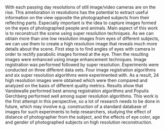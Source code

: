 With each passing day resolutions of still image/video cameras are on the rise. This amelioration in resolutions has the potential to extract useful information on the view opposite the photographed subjects from their reflecting parts. Especially important is the idea to capture images formed on the eyes of photographed people and animals. Main aspect of this work is to reconstruct the scene using super resolution techniques. As we can obtain more than one low resolution images from eyes of different subjects, we can use them to create a high resolution image that reveals much more details about the scene. First step is to find angles of eyes with camera in order to rectify parabolic images formed at the eye. Then the resulting images were enhanced using image enhancement techniques. Image registration was performed followed by super resolution. Experiments were conducted on three different data sets. Four image registration algorithms and six super resolution algorithms were experimented with. As a result, 24 high resolution images were obtained which were then compared and analyzed on the basis of different quality metrics. Results show that Vandewalle performed best among registration algorithms and Populis Gerchberg performed well among super resolution algorithms. This work is the first attempt in this perspective, so a lot of research needs to be done in future, which may involve e.g. construction of a standard database of images for such experiments to help researchers, studying the effect of distance of photographer from the subject, and the effects of eye color, age and gender of photographed subjects on high resolution reconstruction.
